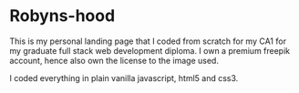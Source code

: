 # Robyns-hood
This is my personal landing page that I coded from scratch for my CA1 for my graduate full stack web development diploma.
I own a premium freepik account, hence also own the license to the image used.

I coded everything in plain vanilla javascript, html5 and css3.
